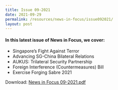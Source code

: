 ```yaml
---
title: Issue 09-2021
date: 2021-09-29
permalink: /resources/news-in-focus/issue092021/
layout: post
---
```


#### In this latest issue of News in Focus, we cover:
*  Singapore’s Fight Against Terror 
* Advancing SG-China Bilateral Relations
* AUKUS: Trilateral Security Partnership
* Foreign Interference (Countermeasures) Bill
* Exercise Forging Sabre 2021 

Download: [News in Focus 09-2021.pdf](/files/news-in-focus/2021/news%20in%20focus%2009-2021.pdf)
